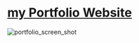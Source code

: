 # [my Portfolio Website](https://aliniko.github.io/)

![portfolio_screen_shot](https://user-images.githubusercontent.com/60889389/133895959-9e24656c-ed9e-40ff-bb0d-4ca970cbbafd.png)

